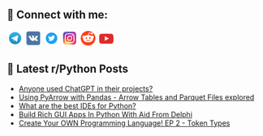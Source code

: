 ## 🔎 Connect with me:
[<img src="https://github.com/bullbesh/bullbesh/blob/main/images/Telegram.png" width="32" height="32" />](https://t.me/bullbesh)
[<img src="https://github.com/bullbesh/bullbesh/blob/main/images/VK.png" width="32" height="32" />](https://vk.com/bullbesh)
[<img src="https://github.com/bullbesh/bullbesh/blob/main/images/Twitter.png" width="32" height="32" />](https://twitter.com/bullbesh1)
[<img src="https://github.com/bullbesh/bullbesh/blob/main/images/Instagram.png" width="32" height="32" />](https://www.instagram.com/bullbesh)
[<img src="https://github.com/bullbesh/bullbesh/blob/main/images/Reddit.png" width="32" height="32" />](https://www.reddit.com/user/bullbesh)
[<img src="https://github.com/bullbesh/bullbesh/blob/main/images/YouTube.png" width="32" height="32" />](https://www.youtube.com/channel/UCtfjRs6uzgq5mfm8S06WTcg)

## 📕 Latest r/Python Posts
<!-- BLOG-POST-LIST:START -->
- [Anyone used ChatGPT in their projects?](https://www.reddit.com/r/Python/comments/10em1hk/anyone_used_chatgpt_in_their_projects/)
- [Using PyArrow with Pandas - Arrow Tables and Parquet Files explored](https://www.reddit.com/r/Python/comments/10el34b/using_pyarrow_with_pandas_arrow_tables_and/)
- [What are the best IDEs for Python?](https://www.reddit.com/r/Python/comments/10ekmyl/what_are_the_best_ides_for_python/)
- [Build Rich GUI Apps In Python With Aid From Delphi](https://www.reddit.com/r/Python/comments/10ejy21/build_rich_gui_apps_in_python_with_aid_from_delphi/)
- [Create Your OWN Programming Language! EP 2 - Token Types](https://www.reddit.com/r/Python/comments/10ejwix/create_your_own_programming_language_ep_2_token/)
<!-- BLOG-POST-LIST:END -->
